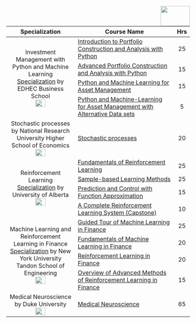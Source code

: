 <img align="right" width="80" height="55" src="https://github.com/cs-MohamedAyman/Coursera-Specializations/blob/master/organizations-logos/coursera.jpg">


<table>
    <thead>
        <tr>
            <th width="40%">Specialization</th>
            <th width="60%">Course Name</th>
            <th>Hrs</th>
        </tr>
    </thead>
    <tbody>
            <tr>
                <td rowspan=4 align=center>
Investment Management with Python and Machine Learning  
<a href="https://www.coursera.org/specializations/investment-management-python-machine-learning">Specialization</a> by EDHEC Business School<br>
<img src="https://github.com/cs-MohamedAyman/Coursera-Specializations/blob/master/organizations-logos/edhec%20business%20school.jpg" width="40%">
                </td>
                <td><a href="https://www.coursera.org/learn/introduction-portfolio-construction-python">Introduction to Portfolio Construction and Analysis with Python</a></td>
                <td align="center">25</td>
            </tr>
            <tr>
                <td><a href="https://www.coursera.org/learn/advanced-portfolio-construction-python">Advanced Portfolio Construction and Analysis with Python</a></td>
                <td align="center">15</td>
            </tr>
            <tr>
                <td><a href="https://www.coursera.org/learn/python-machine-learning-for-investment-management">Python and Machine Learning for Asset Management</a></td>
                <td align="center">15</td>
            </tr>
            <tr>
                <td><a href="https://www.coursera.org/learn/machine-learning-asset-management-alternative-data">Python and Machine-Learning for Asset Management with Alternative Data sets</a></td>
                <td align="center">5</td>
            </tr>
            <tr>
                <td rowspan=1 align=center>
Stochastic processes by National Research University Higher School of Economics<br>
<img src="https://github.com/cs-MohamedAyman/Coursera-Specializations/blob/master/organizations-logos/national%20research%20university%20higher%20school%20of%20economics.jpg" width="40%">
                </td>
                <td><a href="https://www.coursera.org/learn/stochasticprocesses">Stochastic processes</a></td>
                <td align="center">20</td>
            </tr>
            <tr>
                <td rowspan=4 align=center>
Reinforcement Learning  
<a href="https://www.coursera.org/specializations/reinforcement-learning">Specialization</a> by University of Alberta<br>
<img src="https://github.com/cs-MohamedAyman/Coursera-Specializations/blob/master/organizations-logos/university%20of%20alberta.jpg" width="40%">
                </td>
                <td><a href="https://www.coursera.org/learn/fundamentals-of-reinforcement-learning">Fundamentals of Reinforcement Learning</a></td>
                <td align="center">25</td>
            </tr>
            <tr>
                <td><a href="https://www.coursera.org/learn/sample-based-learning-methods">Sample-based Learning Methods</a></td>
                <td align="center">25</td>
            </tr>
            <tr>
                <td><a href="https://www.coursera.org/learn/prediction-control-function-approximation">Prediction and Control with Function Approximation</a></td>
                <td align="center">15</td>
            </tr>
            <tr>
                <td><a href="https://www.coursera.org/learn/complete-reinforcement-learning-system">A Complete Reinforcement Learning System (Capstone)</a></td>
                <td align="center">10</td>
            </tr>
            <tr>
                <td rowspan=4 align=center>
Machine Learning and Reinforcement Learning in Finance  
<a href="https://www.coursera.org/specializations/machine-learning-reinforcement-finance">Specialization</a> by New York University Tandon School of Engineering<br>
<img src="https://github.com/cs-MohamedAyman/Coursera-Specializations/blob/master/organizations-logos/new%20york%20university.jpg" width="40%">
                </td>
                <td><a href="https://www.coursera.org/learn/guided-tour-machine-learning-finance">Guided Tour of Machine Learning in Finance</a></td>
                <td align="center">25</td>
            </tr>
            <tr>
                <td><a href="https://www.coursera.org/learn/fundamentals-machine-learning-in-finance">Fundamentals of Machine Learning in Finance</a></td>
                <td align="center">20</td>
            </tr>
            <tr>
                <td><a href="https://www.coursera.org/learn/reinforcement-learning-in-finance">Reinforcement Learning in Finance</a></td>
                <td align="center">20</td>
            </tr>
            <tr>
                <td><a href="https://www.coursera.org/learn/advanced-methods-reinforcement-learning-finance">Overview of Advanced Methods of Reinforcement Learning in Finance</a></td>
                <td align="center">15</td>
            </tr>
            <tr>
                <td rowspan=1 align=center>
Medical Neuroscience by Duke University<br>
<img src="https://github.com/cs-MohamedAyman/Coursera-Specializations/blob/master/organizations-logos/duke%20university.jpg" width="40%">
                </td>
                <td><a href="https://www.coursera.org/learn/medical-neuroscience">Medical Neuroscience</a></td>
                <td align="center">65</td>
            </tr>
    </tbody>
</table>
